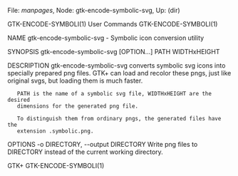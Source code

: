 File: *manpages*,  Node: gtk-encode-symbolic-svg,  Up: (dir)

GTK-ENCODE-SYMBOLI(1)            User Commands           GTK-ENCODE-SYMBOLI(1)



NAME
       gtk-encode-symbolic-svg - Symbolic icon conversion utility

SYNOPSIS
       gtk-encode-symbolic-svg [OPTION...] PATH WIDTHxHEIGHT

DESCRIPTION
       gtk-encode-symbolic-svg converts symbolic svg icons into specially
       prepared png files. GTK+ can load and recolor these pngs, just like
       original svgs, but loading them is much faster.

       PATH is the name of a symbolic svg file, WIDTHxHEIGHT are the desired
       dimensions for the generated png file.

       To distinguish them from ordinary pngs, the generated files have the
       extension .symbolic.png.

OPTIONS
       -o DIRECTORY, --output DIRECTORY
           Write png files to DIRECTORY instead of the current working
           directory.



GTK+                                                     GTK-ENCODE-SYMBOLI(1)
